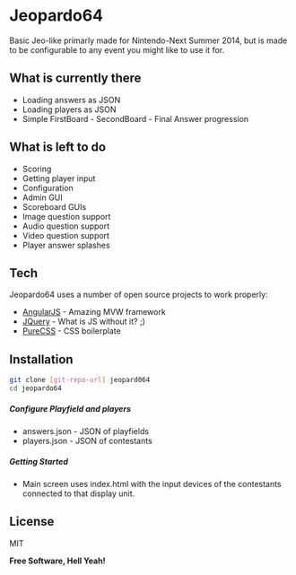 Jeopardo64
==========

Basic Jeo-like primarly made for Nintendo-Next Summer 2014, but is made to be configurable to any event you might like to use it for.

What is currently there
----
* Loading answers as JSON
* Loading players as JSON
* Simple FirstBoard - SecondBoard - Final Answer progression

What is left to do
---
* Scoring
* Getting player input
* Configuration
* Admin GUI
* Scoreboard GUIs
* Image question support
* Audio question support
* Video question support
* Player answer splashes

Tech
-----------

Jeopardo64 uses a number of open source projects to work properly:

* [AngularJS] - Amazing MVW framework
* [JQuery] - What is JS without it? ;)
* [PureCSS] - CSS boilerplate

Installation
--------------

```sh
git clone [git-repo-url] jeopard064
cd jeopardo64
```

##### Configure Playfield and players

* answers.json - JSON of playfields
* players.json - JSON of contestants

##### Getting Started
* Main screen uses index.html with the input devices of the contestants connected to that display unit.


License
----

MIT


**Free Software, Hell Yeah!**

[angularjs]:http://angularjs.org
[purecss]:http://purecss.io
[jQuery]:http://jquery.com
